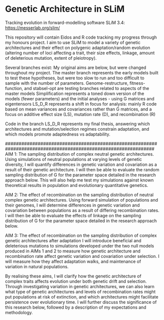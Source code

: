 # Genetic Architecture in SLiM
Tracking evolution in forward-modelling software SLiM 3.4: https://messerlab.org/slim/

This repository will contain Eidos and R code tracking my progress through my honours project. I aim to use SLiM to model a variety of genetic architectures and their effect on polygenic adaptation/random evolution (altering number of loci affecting a trait, their size effects, linkage, amount of deleterious mutation, extent of pleiotropy). 

Several branches exist: My original aims are below, but were changed throughout my project. The master branch represents the early models built to test these hypotheses, but were too slow to run and too difficult to sample with the number of parameters.
						Genome-restructure, fitness-function, and stabsel-opt are testing branches related to aspects of the master models
						Simplification represents a toned down version of the models (fewer parameters) and the initial analyses - using G matrices and eigentensors
						LS_D_R represents a shift in focus for analysis: mainly R code based on mean variances and covariances rather than G matrices, and a focus on additive effect size (LS), mutation rate (D), and recombination (R)

Code in the branch LS_D_R represents my final thesis, answering which architectures and mutation/selection regimes constrain adaptation, and which models promote adaptedness vs adaptability.




###############################################################################################################
AIM 1: The sampling distribution of complex neutral genetic architectures.
Using simulations of neutral populations at varying levels of genetic diversity, I will quantify differences in genetic variation and covariation as a result of their genetic architecture. I will then be able to evaluate the random sampling distribution of G for the parameter space detailed in the research approach below. This will also help me test my simulations against known theoretical results in population and evolutionary quantitative genetics.  

AIM 2: The effect of recombination on the sampling distribution of neutral complex genetic architectures.
Using forward simulation of populations and their genomes, I will determine differences in genetic variation and covariation between populations as a result of differing recombination rates. I will then be able to evaluate the effects of linkage on the sampling distribution of G for the parameter space detailed in the research approach below. 

AIM 3: The effect of recombination on the sampling distribution of complex genetic architectures after adaptation
I will introduce beneficial and deleterious mutations to simulations developed under the two null models produced in AIMs 1 and 2 to measure how genetic architecture and recombination rate affect genetic variation and covariation under selection.  I will measure how they affect adaptation walks, and maintenance of variation in natural populations. 

By realising these aims, I will clarify how the genetic architecture of complex traits affects evolution under both genetic drift and selection. Through investigating variation in genetic architectures, we can also learn what type of genetic architectures and levels of recombination rates might put populations at risk of extinction, and which architectures might facilitate persistence over evolutionary time. I will further discuss the significance of this research below, followed by a description of my expectations and methodology.
